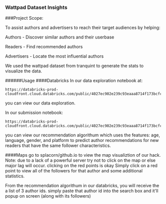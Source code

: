 ### Wattpad Dataset Insights

###Project Scope:

To assist authors and advertisers to reach their target audiences by helping:

Authors - Discover similar authors and their userbase

Readers - Find recommended authors

Advertisers - Locate the most influential authors

We used the wattpad dataset from tranquint to generate the stats to visualize the data.

######Usage
####Databricks
In our data exploration notebook at:
```
https://databricks-prod-cloudfront.cloud.databricks.com/public/4027ec902e239c93eaaa8714f173bcfc/76642992983592/2291514426826163/6108891135845519/latest.html
```

you can view our data exploration.

In our submission notebook:
```
https://databricks-prod-cloudfront.cloud.databricks.com/public/4027ec902e239c93eaaa8714f173bcfc/76642992983592/1145876117047168/6108891135845519/latest.html
```
you can view our recommendation algorithum which uses the features: age, language, gender, and platform 
to predict author recommendations for new readers that have the same follower characteristics.

####Maps
go to splacorn/github.io to view the map visualiztion of our hack.
Note: due to a lack of a powerful server try not to click on the map or else major lag will occur. clicking on the red points is okay
Simply click on a red point to view all of the followers for that author and some additional statistics.

From the recommendation algorithum in our databricks, you will receive the a list of 3 author ids.
simply paste that author id into the search box and it'll popup on screen (along with its followers)
